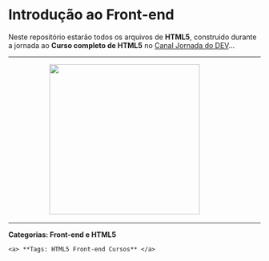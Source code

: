 # Introdução ao Front-end

<a align="center"> Neste repositório estarão todos os arquivos de **HTML5**, construido durante a jornada ao **Curso completo de HTML5** no</a> [Canal Jornada do DEV](https://jornadadodev.com.br/cursos/curso-completo-de-html5)...

**************************************************************
<div style="display: inline_block"  align="center"> 

<p1 href="https://jornadadodev.com.br/cursos/curso-completo-de-html5">
<img height="300" src= "https://user-images.githubusercontent.com/78920317/196547047-42ba4eab-1bde-4bd6-9229-dee2c1c33681.png"/>
    &nbsp;&nbsp;&nbsp;&nbsp;&nbsp;&nbsp;&nbsp;&nbsp;&nbsp;</p1>
</div>

**************************************************************

<p1>

  <a> **Categorias: Front-end e HTML5** </a>

</p1>

<p2>
  
    <a> **Tags: HTML5 Front-end Cursos** </a>
  
</p2>
 
